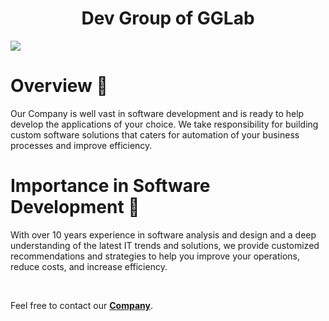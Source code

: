 <h1 align= "center">Dev Group of GGLab</h1>
</p>
<img src="https://i.ibb.co/G18wD8C/one.png"></img>

<h1>Overview 🚀</h1>
<p>Our Company is well vast in software development and is ready to help develop the applications of your choice.
We take responsibility for building custom software solutions that caters for automation of your business processes and improve efficiency.

<h1>Importance in Software Development 🎯</h1>
<p>With over 10 years experience in software analysis and design and a deep understanding of the latest IT trends and solutions, we provide customized recommendations and strategies to help you improve your operations, reduce costs, and increase efficiency.</p>
<br>
<p>Feel free to contact our <a href="mailto:info@gglab.com" target="_blank"><strong>Company</strong></a>.</p>
